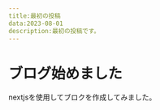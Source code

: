 ```yaml
---
title:最初の投稿
data:2023-08-01
description:最初の投稿です。
---
```


<!-- markdownlint-disable MD025 -->

# ブログ始めました

nextjsを使用してブロクを作成してみました。
